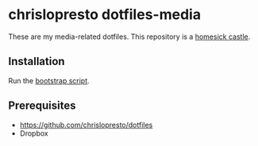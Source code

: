 # chrislopresto dotfiles-media

These are my media-related dotfiles. This repository is a [homesick castle](https://github.com/technicalpickles/homesick). 

## Installation

Run the [bootstrap script](script/bootstrap).

## Prerequisites

- https://github.com/chrislopresto/dotfiles
- Dropbox
